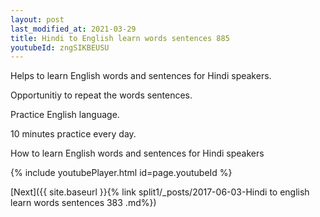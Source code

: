 ```yaml
---
layout: post
last_modified_at: 2021-03-29
title: Hindi to English learn words sentences 885 
youtubeId: zngSIKBEUSU
---
```

 
 
Helps to learn English words and sentences for Hindi speakers.

Opportunitiy to repeat the words sentences. 

Practice English language. 
 
10 minutes practice every day. 
 
How to learn English words and sentences for Hindi speakers 
 
{% include youtubePlayer.html id=page.youtubeId %}
 
 
[Next]({{ site.baseurl }}{% link  split1/_posts/2017-06-03-Hindi to english learn words sentences 383 .md%})
 
